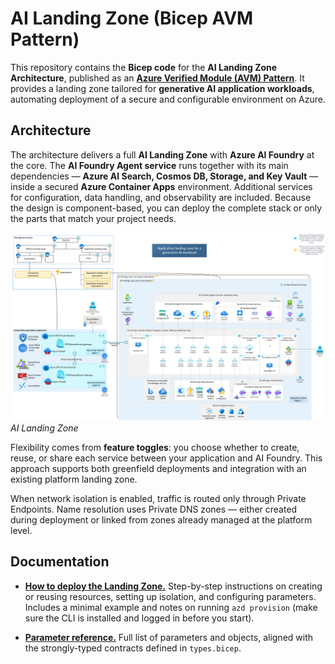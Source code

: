 # AI Landing Zone (Bicep AVM Pattern)

This repository contains the **Bicep code** for the **AI Landing Zone Architecture**, published as an [**Azure Verified Module (AVM) Pattern**](https://aka.ms/avm). It provides a landing zone tailored for **generative AI application workloads**, automating deployment of a secure and configurable environment on Azure.

## Architecture

The architecture delivers a full **AI Landing Zone** with **Azure AI Foundry** at the core. The **AI Foundry Agent service** runs together with its main dependencies — **Azure AI Search, Cosmos DB, Storage, and Key Vault** — inside a secured **Azure Container Apps** environment. Additional services for configuration, data handling, and observability are included. Because the design is component-based, you can deploy the complete stack or only the parts that match your project needs.

![Architecture](./docs/architecture.png)
*AI Landing Zone*

Flexibility comes from **feature toggles**: you choose whether to create, reuse, or share each service between your application and AI Foundry. This approach supports both greenfield deployments and integration with an existing platform landing zone.

When network isolation is enabled, traffic is routed only through Private Endpoints. Name resolution uses Private DNS zones — either created during deployment or linked from zones already managed at the platform level.

## Documentation

* [**How to deploy the Landing Zone.**](./docs/how_to_use.md)
  Step-by-step instructions on creating or reusing resources, setting up isolation, and configuring parameters. Includes a minimal example and notes on running `azd provision` (make sure the CLI is installed and logged in before you start).

* [**Parameter reference.**](./docs/parameters.md)
  Full list of parameters and objects, aligned with the strongly-typed contracts defined in `types.bicep`.
